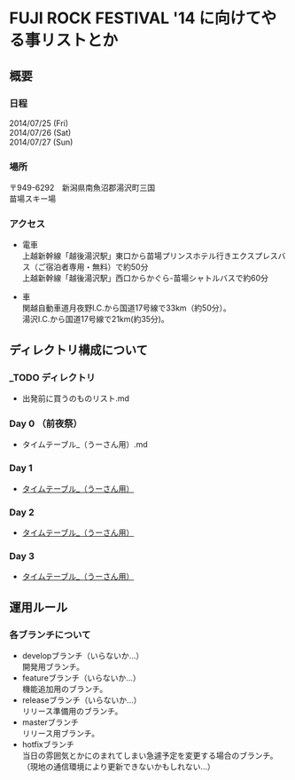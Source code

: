 # FUJI ROCK FESTIVAL '14 に向けてやる事リストとか

## 概要

### 日程

2014/07/25 (Fri)  
2014/07/26 (Sat)  
2014/07/27 (Sun)  

### 場所

〒949-6292　新潟県南魚沼郡湯沢町三国  
苗場スキー場  

### アクセス

+ 電車  
上越新幹線「越後湯沢駅」東口から苗場プリンスホテル行きエクスプレスバス（ご宿泊者専用・無料）で約50分  
上越新幹線「越後湯沢駅」西口からかぐら-苗場シャトルバスで約60分  

+ 車  
関越自動車道月夜野I.C.から国道17号線で33km（約50分）。  
湯沢I.C.から国道17号線で21km(約35分)。  

## ディレクトリ構成について

### _TODO ディレクトリ

+ 出発前に買うのものリスト.md

### Day 0 （前夜祭）

+ タイムテーブル_（うーさん用）.md

### Day 1

+ [タイムテーブル_（うーさん用）](./Day1/TimeTable_usasan.md)

### Day 2

+ [タイムテーブル_（うーさん用）](./Day2/TimeTable_usasan.md)

### Day 3

+ [タイムテーブル_（うーさん用）](./Day3/TimeTable_usasan.md)

## 運用ルール

### 各ブランチについて

+ developブランチ（いらないか...）  
開発用ブランチ。
+ featureブランチ（いらないか...）  
機能追加用のブランチ。
+ releaseブランチ（いらないか...）  
リリース準備用のブランチ。
+ masterブランチ  
リリース用ブランチ。
+ hotfixブランチ  
当日の雰囲気とかにのまれてしまい急遽予定を変更する場合のブランチ。（現地の通信環境により更新できないかもしれない…）







